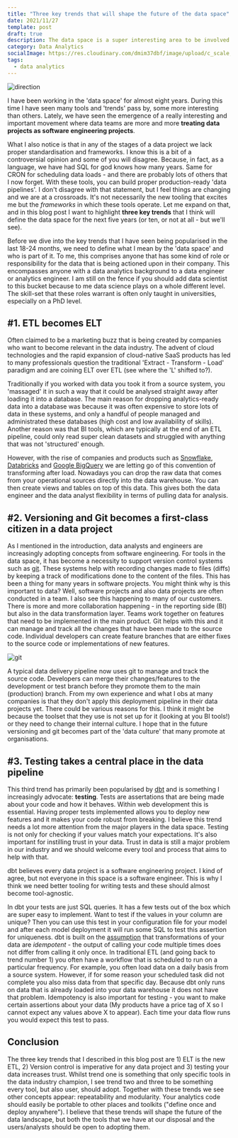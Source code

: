 ```yaml
---
title: "Three key trends that will shape the future of the data space"
date: 2021/11/27
template: post
draft: true
description: The data space is a super interesting area to be involved in. Some tools have been around for many years and have defined how we operate and work with data. However, lately we have seen some trends around tooling appear that are worth investigating. In this blog post, I will discuss three key trends that I think will define the future of the data landscape.
category: Data Analytics
socialImage: https://res.cloudinary.com/dmim37dbf/image/upload/c_scale,h_600/v1638043234/data-trend-blog/nick-fewings-zF_pTLx_Dkg-unsplash.jpg
tags:
  - data analytics
---
```


![direction](https://res.cloudinary.com/dmim37dbf/image/upload/c_scale,h_600/v1638043234/data-trend-blog/nick-fewings-zF_pTLx_Dkg-unsplash.jpg)

I have been working in the 'data space' for almost eight years. During this time I have seen many tools and 'trends' pass by, some more interesting than others. Lately, we have seen the emergence of a really interesting and important movement where data teams are more and more **treating data projects as software engineering projects**.

What I also notice is that in any of the stages of a data project we lack proper standardisation and frameworks. I know this is a bit of a controversial opinion and some of you will disagree. Because, in fact, as a language, we have had SQL for god knows how many years. Same for CRON for scheduling data loads - and there are probably lots of others that I now forget. With these tools, you can build proper production-ready 'data pipelines'. I don't disagree with that statement, but I feel things are changing and we are at a crossroads. It's not necessarily the new tooling that excites me but the _frameworks_ in which these tools operate. Let me expand on that, and in this blog post I want to highlight **three key trends** that I think will define the data space for the next five years (or ten, or not at all - but we'll see).

Before we dive into the key trends that I have seen being popularised in the last 18-24 months, we need to define what I mean by the 'data space' and who is part of it. To me, this comprises anyone that has some kind of role or responsibility for the data that is being actioned upon in their company. This encompasses anyone with a data analytics background to a data engineer or analytics engineer. I am still on the fence if you should add data scientist to this bucket because to me data science plays on a whole different level. The skill-set that these roles warrant is often only taught in universities, especially on a PhD level.

## #1. ETL becomes ELT

Often claimed to be a marketing buzz that is being created by companies who want to become relevant in the data industry. The advent of cloud technologies and the rapid expansion of cloud-native SaaS products has led to many professionals question the traditional 'Extract - Transform - Load' paradigm and are coining ELT over ETL (see where the 'L' shifted to?).

Traditionally if you worked with data you took it from a source system, you 'massaged' it in such a way that it could be analysed straight away after loading it into a database. The main reason for dropping analytics-ready data into a database was because it was often expensive to store lots of data in these systems, and only a handful of people managed and administrated these databases (high cost and low availability of skills). Another reason was that BI tools, which are typically at the end of an ETL pipeline, could only read super clean datasets and struggled with anything that was not 'structured' enough.

However, with the rise of companies and products such as [Snowflake](https://www.snowflake.com), [Databricks](https://databricks.com) and [Google BigQuery](https://cloud.google.com/bigquery) we are letting go of this convention of transforming after load. Nowadays you can drop the raw data that comes from your operational sources directly into the data warehouse. You can then create views and tables on top of this data. This gives both the data engineer and the data analyst flexibility in terms of pulling data for analysis.

## #2. Versioning and Git becomes a first-class citizen in a data project

As I mentioned in the introduction, data analysts and engineers are increasingly adopting concepts from software engineering. For tools in the data space, it has become a necessity to support version control systems such as [git](https://git-scm.com). These systems help with recording changes made to files (diffs) by keeping a track of modifications done to the content of the files. This has been a thing for many years in software projects. You might think why is this important to data? Well, software projects and also data projects are often conducted in a team. I also see this happening to many of our customers. There is more and more collaboration happening - in the reporting side (BI) but also in the data transformation layer. Teams work together on features that need to be implemented in the main product. Git helps with this and it can manage and track all the changes that have been made to the source code. Individual developers can create feature branches that are either fixes to the source code or implementations of new features.

![git](https://res.cloudinary.com/dmim37dbf/image/upload/c_scale,h_600/v1638043726/data-trend-blog/yancy-min-842ofHC6MaI-unsplash.jpg)

A typical data delivery pipeline now uses git to manage and track the source code. Developers can merge their changes/features to the development or test branch before they promote them to the main (production) branch. From my own experience and what I obs at many companies is that they don't apply this deployment pipeline in their data projects yet. There could be various reasons for this. I think it might be because the toolset that they use is not set up for it (looking at you BI tools!) or they need to change their internal culture. I hope that in the future versioning and git becomes part of the 'data culture' that many promote at organisations.

## #3. Testing takes a central place in the data pipeline

This third trend has primarily been popularised by [dbt](https://www.getdbt.com) and is something I increasingly advocate: **testing**. Tests are assertations that are being made about your code and how it behaves. Within web development this is essential. Having proper tests implemented allows you to deploy new features and it makes your code robust from breaking. I believe this trend needs a lot more attention from the major players in the data space. Testing is not only for checking if your values match your expectations. It's also important for instilling trust in your data. Trust in data is still a major problem in our industry and we should welcome every tool and process that aims to help with that.

dbt believes every data project is a software engineering project. I kind of agree, but not everyone in this space is a software engineer. This is why I think we need better tooling for writing tests and these should almost become tool-agnostic.

In dbt your tests are just SQL queries. It has a few tests out of the box which are super easy to implement. Want to test if the values in your column are unique? Then you can use this test in your configuration file for your model and after each model deployment it will run some SQL to test this assertion for uniqueness. dbt is built on the [assumption](https://discourse.getdbt.com/t/understanding-idempotent-data-transformations/518) that transformations of your data are _idempotent_ - the output of calling your code multiple times does not differ from calling it only once. In traditional ETL (and going back to trend number 1) you often have a workflow that is scheduled to run on a particular frequency. For example, you often load data on a daily basis from a source system. However, if for some reason your scheduled task did not complete you also miss data from that specific day. Because dbt only runs on data that is already loaded into your data warehouse it does not have that problem. Idempotency is also important for testing - you want to make certain assertions about your data (My products have a price tag of X so I cannot expect any values above X to appear). Each time your data flow runs you would expect this test to pass.

## Conclusion

The three key trends that I described in this blog post are 1) ELT is the new ETL, 2) Version control is imperative for any data project and 3) testing your data increases trust. Whilst trend one is something that only specific tools in the data industry champion, I see trend two and three to be something every tool, but also user, should adopt. Together with these trends we see other concepts appear: repeatability and modularity. Your analytics code should easily be portable to other places and toolkits ("define once and deploy anywhere"). I believe that these trends will shape the future of the data landscape, but both the tools that we have at our disposal and the users/analysts should be open to adopting them.

